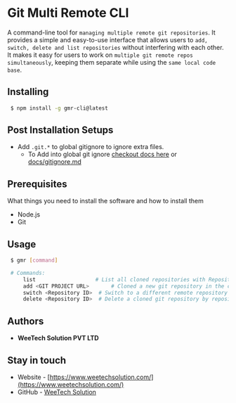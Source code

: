 # Git Multi Remote CLI

A command-line tool for `managing multiple remote git repositories`. It provides a simple and easy-to-use interface that allows users to `add, switch, delete and list repositories` without interfering with each other. It makes it easy for users to work on `multiple git remote repos simultaneously`, keeping them separate while using the `same local code base`.

## Installing

```bash
 $ npm install -g gmr-cli@latest
```

## Post Installation Setups

- Add `.git.*` to global gitignore to ignore extra files.
  - To Add into global git ignore [checkout docs here](https://gist.github.com/subfuzion/db7f57fff2fb6998a16c) or [docs/gitignore.md](./docs/gitignore.md)

## Prerequisites

What things you need to install the software and how to install them

- Node.js
- Git

## Usage

```bash
 $ gmr [command]

 # Commands:
     list                   # List all cloned repositories with Repository ids.
     add <GIT PROJECT URL>       # Cloned a new git repository in the current working directory.
     switch <Repository ID>  # Switch to a different remote repository by repository id.
     delete <Repository ID>  # Delete a cloned git repository by repository id.
```

## Authors

- **WeeTech Solution PVT LTD**

## Stay in touch

- Website - [https://www.weetechsolution.com/](https://www.weetechsolution.com/)
- GitHub - [WeeTech Solution](https://github.com/weetech)
